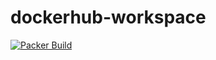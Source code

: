 # dockerhub-workspace
[![Packer Build](https://github.com/HappyPathway/github-runner-image/actions/workflows/packer-build.yml/badge.svg)](https://github.com/HappyPathway/github-runner-image/actions/workflows/packer-build.yml)
